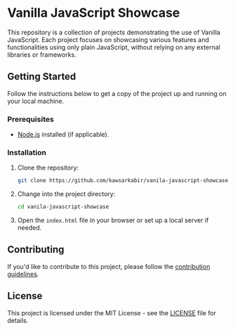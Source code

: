 # Vanilla JavaScript Showcase

This repository is a collection of projects demonstrating the use of Vanilla JavaScript. Each project focuses on showcasing various features and functionalities using only plain JavaScript, without relying on any external libraries or frameworks.

## Getting Started

Follow the instructions below to get a copy of the project up and running on your local machine.

### Prerequisites

- [Node.js](https://nodejs.org/) installed (if applicable).

### Installation

1. Clone the repository:
   ```bash
   git clone https://github.com/kawsarkabir/vanila-javascript-showcase.git
   ```

2. Change into the project directory:
   ```bash
   cd vanila-javascript-showcase
   ```

3. Open the `index.html` file in your browser or set up a local server if needed.

## Contributing

If you'd like to contribute to this project, please follow the [contribution guidelines](CONTRIBUTING.md).

## License

This project is licensed under the MIT License - see the [LICENSE](LICENSE) file for details.
